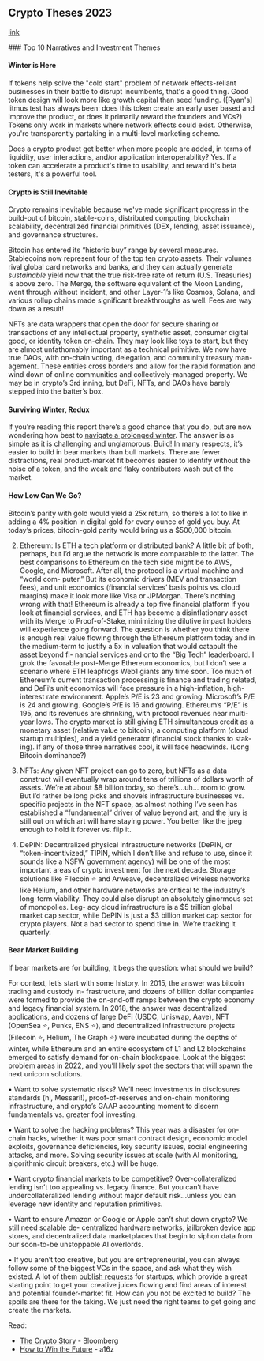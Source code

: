 ## Crypto Theses 2023

[link](https://messari.io/crypto-theses-for-2023)

### Top 10 Narratives and Investment Themes

#### Winter is Here

If tokens help solve the "cold start" problem of network effects-reliant businesses in their battle to disrupt incumbents, that's a good thing. Good token design will look more like growth capital than seed funding. ([Ryan's] litmus test has always been: does this token create an early user based and improve the product, or does it primarily reward the founders and VCs?) Tokens only work in markets where network effects could exist. Otherwise, you're transparently partaking in a multi-level marketing scheme.

Does a crypto product get better when more people are added, in terms of liquidity, user interactions, and/or application interoperability? Yes. If a token can accelerate a product's time to usability, and reward it's beta testers, it's a powerful tool.

#### Crypto is Still Inevitable

Crypto remains inevitable because we've made significant progress in the build-out of bitcoin, stable-coins, distributed computing, blockchain scalability, decentralized financial primitives (DEX, lending, asset issuance), and governance structures.

Bitcoin has entered its “historic buy” range by several measures. Stablecoins now represent four of the top ten crypto assets. Their volumes rival global card networks and banks, and they can actually generate *sustainable* yield now that the true risk-free rate of return (U.S. Treasuries) is above zero.
The Merge, the software equivalent of the Moon Landing, went through without incident, and other Layer-1’s like Cosmos, Solana, and various rollup chains made significant breakthroughs as well. Fees are way down as a result!

NFTs are data wrappers that open the door for secure sharing or transactions of any intellectual property, synthetic asset, consumer digital good, or identity token on-chain. They may look like toys to start, but they are almost unfathomably important as a technical primitive. We now have true DAOs, with on-chain voting, delegation, and community treasury man- agement. These entities cross borders and allow for the rapid formation and wind down of online communities and collectively-managed property. We may be in crypto’s 3rd inning, but DeFi, NFTs, and DAOs have barely stepped into the batter’s box.

#### Surviving Winter, Redux

If you’re reading this report there’s a good chance that you do, but are now wondering how best to
[navigate a prolonged winter](https://avc.com/2018/11/what-bear-markets-look-like/). The answer is as simple as it is challenging and unglamorous: Build!
In many respects, it’s easier to build in bear markets than bull markets. There are fewer distractions, real product-market fit becomes easier to identify without the noise of a token, and the weak and flaky contributors wash out of the market.

#### How Low Can We Go?

Bitcoin’s parity with gold would yield a 25x return, so there’s a lot to like in adding a 4% position in digital gold for every ounce of gold you buy. At today’s prices, bitcoin-gold parity would bring us a $500,000 bitcoin.

2. Ethereum: Is ETH a tech platform or distributed bank? A little bit of both, perhaps, but I’d argue the network is more comparable to the latter. The best comparisons to Ethereum on the tech side might be to AWS, Google, and Microsoft. After all, the protocol is a virtual machine and “world com- puter.” But its economic drivers (MEV and transaction fees), and unit economics (financial services’ basis points vs. cloud margins) make it look more like Visa or JPMorgan. There’s nothing wrong with that! Ethereum is already a top five financial platform if you look at financial services, and ETH has become a disinflationary asset with its Merge to Proof-of-Stake, minimizing the dilutive impact holders will experience going forward.
The question is whether you think there is enough real value flowing through the Ethereum platform today and in the medium-term to justify a 5x in valuation that would catapult the asset beyond fi- nancial services and onto the “Big Tech” leaderboard. I grok the favorable post-Merge Ethereum economics, but I don’t see a scenario where ETH leapfrogs Web1 giants any time soon. Too much of Ethereum’s current transaction processing is finance and trading related, and DeFi’s unit economics will face pressure in a high-inflation, high-interest rate environment.
Apple’s P/E is 23 and growing. Microsoft’s P/E is 24 and growing. Google’s P/E is 16 and growing. Ethereum’s “P/E” is 195, and its revenues are shrinking, with protocol revenues near multi-year lows.
The crypto market is still giving ETH simultaneous credit as a monetary asset (relative value to bitcoin), a computing platform (cloud startup multiples), and a yield generator (financial stock thanks to stak- ing). If any of those three narratives cool, it will face headwinds. (Long Bitcoin dominance?)

5. NFTs: Any given NFT project can go to zero, but NFTs as a data construct will eventually wrap around tens of trillions of dollars worth of assets. We’re at about $8 billion today, so there’s...uh... room to grow. But I’d rather be long picks and shovels infrastructure businesses vs. specific projects in the NFT space, as almost nothing I’ve seen has established a “fundamental” driver of value beyond art, and the jury is still out on which art will have staying power. You better like the jpeg enough to hold it forever vs. flip it.

6. DePIN: Decentralized physical infrastructure networks (DePIN, or “token-incentivized,” TIPIN, which I don’t like and refuse to use, since it sounds like a NSFW government agency) will be one of the
most important areas of crypto investment for the next decade. Storage solutions like Filecoin ⭐ and Arweave, decentralized wireless networks like Helium, and other hardware networks are critical to the industry’s long-term viability. They could also disrupt an absolutely ginormous set of monopolies. Leg- acy cloud infrastructure is a $5 trillion global market cap sector, while DePIN is just a $3 billion market cap sector for crypto players. Not a bad sector to spend time in. We’re tracking it quarterly.

#### Bear Market Building

If bear markets are for building, it begs the question: what should we build?

For context, let’s start with some history. In 2015, the answer was bitcoin trading and custody in- frastructure, and dozens of billion dollar companies were formed to provide the on-and-off ramps between the crypto economy and legacy financial system. In 2018, the answer was decentralized applications, and dozens of large DeFi (USDC, Uniswap, Aave), NFT (OpenSea ⭐, Punks, ENS ⭐), and decentralized infrastructure projects (Filecoin ⭐, Helium, The Graph ⭐) were incubated during the depths of winter, while Ethereum and an entire ecosystem of L1 and L2 blockchains emerged to satisfy demand for on-chain blockspace. Look at the biggest problem areas in 2022, and you’ll likely spot the sectors that will spawn the next unicorn solutions.

• Want to solve systematic risks? We’ll need investments in disclosures standards (hi, Messari!), proof-of-reserves and on-chain monitoring infrastructure, and crypto’s GAAP accounting moment to discern fundamentals vs. greater fool investing.

• Want to solve the hacking problems? This year was a disaster for on-chain hacks, whether it was poor smart contract design, economic model exploits, governance deficiencies, key security issues, social engineering attacks, and more. Solving security issues at scale (with AI monitoring, algorithmic circuit breakers, etc.) will be huge.

• Want crypto financial markets to be competitive? Over-collateralized lending isn’t too appealing vs. legacy finance. But you can’t have undercollateralized lending without major default risk...unless you can leverage new identity and reputation primitives.

• Want to ensure Amazon or Google or Apple can’t shut down crypto? We still need scalable de- centralized hardware networks, jailbroken device app stores, and decentralized data marketplaces that begin to siphon data from our soon-to-be unstoppable AI overlords.

• If you aren’t too creative, but you are entrepreneurial, you can always follow some of the biggest VCs in the space, and ask what they wish existed. A lot of them [publish requests](https://alliancedao.notion.site/Crypto-Web3-Startup-Ideas-48d40ccadeeb42a48056659fcce109b1) for startups, which provide a great starting point to get your creative juices flowing and find areas of interest and potential founder-market fit.
How can you not be excited to build? The spoils are there for the taking. We just need the right teams to get going and create the markets.


Read:

* [The Crypto Story](https://www.bloomberg.com/features/2022-the-crypto-story/) - Bloomberg
* [How to Win the Future](https://a16z.com/wp-content/uploads/2021/10/How-to-Win-the-Future-Deck.pdf) - a16z
